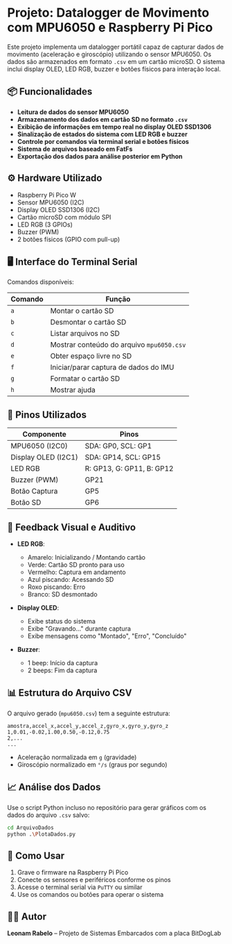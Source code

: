 # Projeto: Datalogger de Movimento com MPU6050 e Raspberry Pi Pico

Este projeto implementa um datalogger portátil capaz de capturar dados de movimento (aceleração e giroscópio) utilizando o sensor MPU6050. Os dados são armazenados em formato `.csv` em um cartão microSD. O sistema inclui display OLED, LED RGB, buzzer e botões físicos para interação local.

## 📦 Funcionalidades

- **Leitura de dados do sensor MPU6050**
- **Armazenamento dos dados em cartão SD no formato `.csv`**
- **Exibição de informações em tempo real no display OLED SSD1306**
- **Sinalização de estados do sistema com LED RGB e buzzer**
- **Controle por comandos via terminal serial e botões físicos**
- **Sistema de arquivos baseado em FatFs**
- **Exportação dos dados para análise posterior em Python**

## ⚙️ Hardware Utilizado

- Raspberry Pi Pico W
- Sensor MPU6050 (I2C)
- Display OLED SSD1306 (I2C)
- Cartão microSD com módulo SPI
- LED RGB (3 GPIOs)
- Buzzer (PWM)
- 2 botões físicos (GPIO com pull-up)

## 🖥️ Interface do Terminal Serial

Comandos disponíveis:

| Comando | Função |
|--------|--------|
| `a` | Montar o cartão SD |
| `b` | Desmontar o cartão SD |
| `c` | Listar arquivos no SD |
| `d` | Mostrar conteúdo do arquivo `mpu6050.csv` |
| `e` | Obter espaço livre no SD |
| `f` | Iniciar/parar captura de dados do IMU |
| `g` | Formatar o cartão SD |
| `h` | Mostrar ajuda |

## 🔧 Pinos Utilizados

| Componente | Pinos |
|-----------|-------|
| MPU6050 (I2C0) | SDA: GP0, SCL: GP1 |
| Display OLED (I2C1) | SDA: GP14, SCL: GP15 |
| LED RGB | R: GP13, G: GP11, B: GP12 |
| Buzzer (PWM) | GP21 |
| Botão Captura | GP5 |
| Botão SD | GP6 |

## 🎨 Feedback Visual e Auditivo

- **LED RGB**:
  - Amarelo: Inicializando / Montando cartão
  - Verde: Cartão SD pronto para uso
  - Vermelho: Captura em andamento
  - Azul piscando: Acessando SD
  - Roxo piscando: Erro
  - Branco: SD desmontado

- **Display OLED**:
  - Exibe status do sistema
  - Exibe "Gravando..." durante captura
  - Exibe mensagens como "Montado", "Erro", "Concluído"

- **Buzzer**:
  - 1 beep: Início da captura
  - 2 beeps: Fim da captura

## 📊 Estrutura do Arquivo CSV

O arquivo gerado (`mpu6050.csv`) tem a seguinte estrutura:

```csv
amostra,accel_x,accel_y,accel_z,gyro_x,gyro_y,gyro_z
1,0.01,-0.02,1.00,0.50,-0.12,0.75
2,...
...
```

- Aceleração normalizada em `g` (gravidade)
- Giroscópio normalizado em `°/s` (graus por segundo)

## 📈 Análise dos Dados

Use o script Python incluso no repositório para gerar gráficos com os dados do arquivo `.csv` salvo:

```bash
cd ArquivoDados
python .\PlotaDados.py
```

## 🚀 Como Usar

1. Grave o firmware na Raspberry Pi Pico
2. Conecte os sensores e periféricos conforme os pinos
3. Acesse o terminal serial via `PuTTY` ou similar
4. Use os comandos ou botões para operar o sistema

## 👨‍💻 Autor

**Leonam Rabelo** – Projeto de Sistemas Embarcados com a placa BitDogLab
